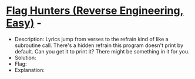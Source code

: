 # [Flag Hunters (Reverse Engineering, Easy)](https://play.picoctf.org/practice/challenge/472) - 

- Description: Lyrics jump from verses to the refrain kind of like a subroutine call. There's a hidden refrain this program doesn't print by default. Can you get it to print it? There might be something in it for you.
- Solution:
- Flag:
- Explanation:
